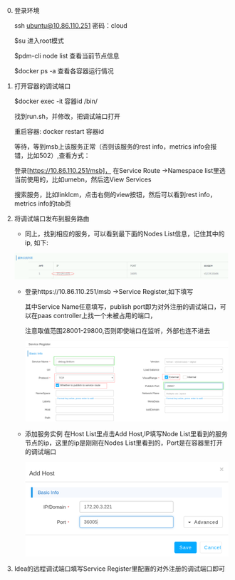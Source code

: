 0. 登录环境
 
   ssh ubuntu@10.86.110.251 密码：cloud

   $su   进入root模式
  
   $pdm-cli node list 查看当前节点信息
  
   $docker ps -a 查看各容器运行情况
  
0. 打开容器的调试端口

   $docker exec -it   容器id /bin/

   找到run.sh，并修改，把调试端口打开

   重启容器: docker restart  容器id

    等待，等到msb上该服务正常（否则该服务的rest info，metrics info会报错，比如502）,查看方式：

   登录[https://10.86.110.251/msb]， 在Service Route ->Namespace list里选当前使用的，比如umebn，然后选View Services

   搜索服务，比如linklcm，点击右侧的view按钮，然后可以看到rest info，metrics info的tab页

0. 将调试端口发布到服务路由

   - 同上，找到相应的服务，可以看到最下面的Nodes List信息，记住其中的ip, 如下:

    ![node list](diagrams/How2Debug/NodeList.png)
   - 登录https://10.86.110.251/msb  ->Service Register,如下填写

      其中Service Name任意填写，publish port即为对外注册的调试端口，可以在paas controller上找一个未被占用的端口，

      注意取值范围28001-29800,否则即使端口在监听，外部也连不进去

     ![service register](diagrams/How2Debug/ServiceRegister.png)

   - 添加服务实例
      在Host List里点击Add Host,IP填写Node List里看到的服务节点的ip，这里的ip是刚刚在Nodes List里看到的，Port是在容器里打开的调试端口

     ![Add Host](diagrams/How2Debug/AddHost.png)
0. Idea的远程调试端口填写Service Register里配置的对外注册的调试端口即可
